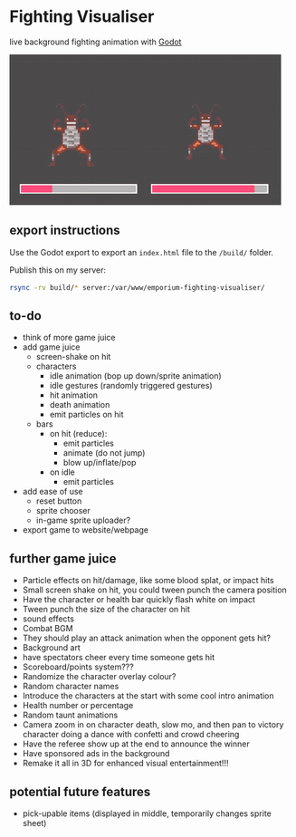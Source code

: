 # Fighting Visualiser

live background fighting animation with [Godot](https://godotengine.org/)

![example gif](preview.gif)

## export instructions

Use the Godot export to export an `index.html` file to the `/build/` folder.

Publish this on my server:

```bash
rsync -rv build/* server:/var/www/emporium-fighting-visualiser/
```

## to-do

- think of more game juice
- add game juice
  - screen-shake on hit
  - characters
    - idle animation (bop up down/sprite animation)
    - idle gestures (randomly triggered gestures)
    - hit animation
    - death animation
    - emit particles on hit
  - bars
    - on hit (reduce):
      - emit particles
      - animate (do not jump)
      - blow up/inflate/pop
    - on idle
      - emit particles
- add ease of use
  - reset button
  - sprite chooser
  - in-game sprite uploader?
- export game to website/webpage

## further game juice

- Particle effects on hit/damage, like some blood splat, or impact hits
- Small screen shake on hit, you could tween punch the camera position
- Have the character or health bar quickly flash white on impact
- Tween punch the size of the character on hit
- sound effects
- Combat BGM
- They should play an attack animation when the opponent gets hit?
- Background art
- have spectators cheer every time someone gets hit
- Scoreboard/points system???
- Randomize the character overlay colour?
- Random character names
- Introduce the characters at the start with some cool intro animation
- Health number or percentage
- Random taunt animations
- Camera zoom in on character death, slow mo, and then pan to victory character doing a dance with confetti and crowd cheering
- Have the referee show up at the end to announce the winner
- Have sponsored ads in the background
- Remake it all in 3D for enhanced visual entertainment!!!

## potential future features

- pick-upable items (displayed in middle, temporarily changes sprite sheet)

